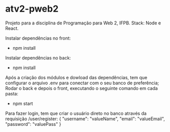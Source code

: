 # atv2-pweb2

Projeto para a disciplina de Programação para Web 2, IFPB.
Stack: Node e React.

Instalar dependências no front:
- npm install

Instalar dependências no back:
- npm install

Após a criação dos módulos e dowload das dependências, tem que configurar o arquivo .env para conectar com o seu banco de preferência;
Rodar o back e depois o front, executando o seguinte comando em cada pasta:
- npm start

Para fazer login, tem que criar o usuário direto no banco através da requisição /user/register:
{
    "username": "valueName",
    "email": "valueEmail",
    "password": "valuePass"
}
